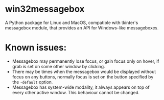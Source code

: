 # win32messagebox
A Python package for Linux and MacOS, compatible with tkinter's messagebox module, that provides an API for Windows-like messageboxes.

# Known issues:
* Messagebox may permanently lose focus, or gain focus only on hover, if grab is set on some other window by clicking.
* There may be times when the messagebox would be displayed without focus on any buttons, normally focus is set on the button specified by the ```-default``` option.
* Messagebox has system-wide modality, it always appears on top of every other active window. This behaviour cannot be changed.
